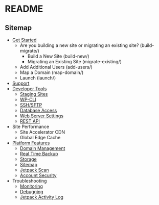 # README

## Sitemap

- [Get Started](get-started/)
  - Are you building a new site or migrating an existing site? (build-migrate/)
      - Build a New Site (build-new/)
      - Migrating an Existing Site (migrate-existing/)
  - Add Additional Users (add-users/)
  - Map a Domain (map-domain/)
  - Launch (launch/)
- [Support](support/)
- [Developer Tools](developer-tools/)
  - [Staging Sites](developer-tools/staging-sites.md)
  - [WP-CLI](developer-tools/wp-cli.md)
  - [SSH/SFTP](developer-tools/ssh-sftp.md)
  - [Database Access](developer-tools/database-access.md)
  - [Web Server Settings](developer-tools/web-server-settings.md)
  - [REST API](https://developer.wordpress.com/docs/api/)
- Site Performance
  - Site Accelerator CDN
  - Global Edge Cache
- [Platform Features](platform-features/)
  - [Domain Management](platform-features/domain-management.md)
  - [Real Time Backup](platform-features/backup.md)
  - [Storage](platform-features/storage.md)
  - [Sitemap](platform-features/sitemap.md)
  - [Jetpack Scan](platform-features/jetpack-scan.md)
  - [Account Security](platform-features/account-security.md)
- Troubleshooting
  - [Monitoring](troubleshooting/monitoring.md)
  - [Debugging](troubleshooting/debugging.md)
  - [Jetpack Activity Log](troubleshooting/jetpack-activity-log.md)
